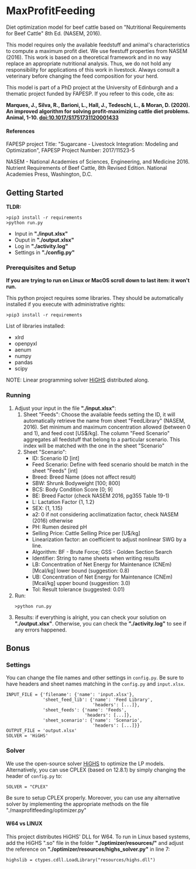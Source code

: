 # MaxProfitFeeding
Diet optimization model for beef cattle based on "Nutritional Requirements for Beef Cattle" 8th Ed. (NASEM, 2016).

This model requires only the available feedstuff and animal's characteristics to compute a maximum profit diet.
We use feestuff properties from NASEM (2016). This work is based on a theoretical framework and in no way replace an appropriate nutritional analysis.
Thus, we do not hold any responsibility for applications of this work in livestock.
Always consult a veterinary before changing the feed composition for your herd.

This model is part of a PhD project at the University of Edinburgh and a thematic project funded by FAPESP.
If you refeer to this code, cite as: 

**Marques, J., Silva, R., Barioni, L., Hall, J., Tedeschi, L., & Moran, D. (2020). An improved algorithm for solving profit-maximizing cattle diet problems. Animal, 1-10. [doi:10.1017/S1751731120001433](https://doi.org/10.1017/S1751731120001433)**


#### References
FAPESP project Title: "Sugarcane - Livestock Integration: Modeling and Optimization", FAPESP Project Number:  2017/11523-5

NASEM - National Academies of Sciences, Engineering, and Medicine 2016. Nutrient Requirements of Beef Cattle, 8th Revised Edition. National Academies Press, Washington, D.C.


## Getting Started
**TLDR:**
```
>pip3 install -r requirements
>python run.py
```
* Input in **"./input.xlsx"**
* Ouput in **"./output.xlsx"**
* Log in **"./activity.log"**
* Settings in **"./config.py"**

### Prerequisites and Setup
**If you are trying to run on Linux or MacOS scroll down to last item: it won't run.**

This python project requires some libraries. They should be automatically installed if you execute with administrative rights:
```
>pip3 install -r requirements
```
List of libraries installed:
* xlrd
* openpyxl
* aenum
* numpy
* pandas
* scipy

NOTE: Linear programming solver [HiGHS](https://highs.dev) distributed along.


### Running
1. Adjust your input in the file **"./input.xlsx"**: 
    1. Sheet "Feeds": Choose the available feeds setting the ID, it will automatically retrieve the name from sheet "FeedLibrary" (NASEM, 2016).
    Set minimum and maximum concentration allowed (between 0 and 1), and feed cost \[US$/kg\].
    The column "Feed Scenario" aggregates all feedstuff that belong to a particular scenario.
    This index will be matched with the one in the sheet "Scenario"
    2. Sheet "Scenario":
        * ID: Scenario ID \[int\]
        * Feed Scenario: Define with feed scenario should be match in the sheet "Feeds" \[int\]
        * Breed: Breed Name (does not affect result)
        * SBW: Shrunk Bodyweight \[100; 800\]
        * BCS: Body Condition Score \[0; 9\]
        * BE: Breed Factor (check NASEM 2016, pg355 Table 19-1)
        * L: Lactation Factor {1, 1.2}
        * SEX: {1, 1.15}
        * a2: 0 if not considering acclimatization factor, check NASEM (2016) otherwise
        * PH: Rumen desired pH
        * Selling Price: Cattle Selling Price per \[U$/kg\]
        * Linearization factor: an coefficient to adjust nonlinear SWG by a line. 
        * Algorithm: BF - Brute Force; GSS - Golden Section Search
        * Identifier: String to name sheets when writing results
        * LB: Concentration of Net Energy for Maintenance (CNEm) \[Mcal/kg\] lower bound (suggestion: 0.8)
        * UB: Concentration of Net Energy for Maintenance (CNEm) \[Mcal/kg\] upper bound (suggestion: 3.0)
        * Tol: Result tolerance (suggested: 0.01)
2. Run:
    ```
    >python run.py
    ```
3. Results: if everything is alright, you can check your solution on **"./output.xlsx"**. Otherwise, you can check the **"./activity.log"** to see if any errors happened.

## Bonus
### Settings
You can change the file names and other settings in ```config.py```.
Be sure to have headers and sheet names matching in the ```config.py``` and ```input.xlsx```.
```
INPUT_FILE = {'filename': {'name': 'input.xlsx'},
              'sheet_feed_lib': {'name': 'Feed Library',
                                 'headers': [...]},
              'sheet_feeds': {'name': 'Feeds',
                              'headers': [...]},
              'sheet_scenario': {'name': 'Scenario',
                                 'headers': [...]}}
OUTPUT_FILE = 'output.xlsx'
SOLVER = 'HiGHS'
```
### Solver
We use the open-source solver [HiGHS](https://highs.dev) to optimize the LP models. Alternatively, you can use CPLEX (based on 12.8.1) by simply changing the header of ```config.py``` to:
```
SOLVER = "CPLEX"
```
Be sure to setup CPLEX properly.
Moreover, you can use any alternative solver by implementing the appropriate methods on the file "./maxprofitfeeding/optimizer.py"

#### W64 vs LINUX
This project distributes HiGHS' DLL for W64. To run in Linux based systems, add the HiGHS ".so" file in the folder **"./optimizer/resources/"** and adjust the reference on **"./optimizer/resources/highs_solver.py"** in line 7:
```
highslib = ctypes.cdll.LoadLibrary("resources/highs.dll")
```
